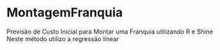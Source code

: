 # MontagemFranquia
 Previsão de Custo Inicial para Montar uma Franquia utilizando R e Shine
 Neste método utilizo a regressão linear
